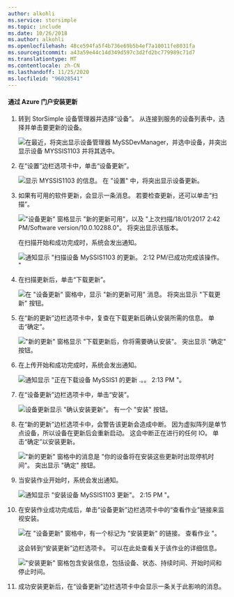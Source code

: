 ```yaml
---
author: alkohli
ms.service: storsimple
ms.topic: include
ms.date: 10/26/2018
ms.author: alkohli
ms.openlocfilehash: 48ce594fa5f4b736e69b5b4ef7a10011fe8031fa
ms.sourcegitcommit: a43a59e44c14d349d597c3d2fd2bc779989c71d7
ms.translationtype: MT
ms.contentlocale: zh-CN
ms.lasthandoff: 11/25/2020
ms.locfileid: "96028541"
---
```

#### <a name="to-install-updates-via-the-azure-portal"></a>通过 Azure 门户安装更新

1. 转到 StorSimple 设备管理器并选择“设备”。 从连接到服务的设备列表中，选择并单击要更新的设备。 

    ![在最近，将突出显示设备管理器 MySSDevManager，并选中设备，并突出显示设备 MYSSIS1103 并将其选中。](../includes/media/storsimple-virtual-array-install-update-via-portal-04/azupdate1m.png) 

2. 在“设置”边栏选项卡中，单击“设备更新”。 

    ![显示 MYSSIS1103 的信息。 在 "设置" 中，将突出显示设备更新。](../includes/media/storsimple-virtual-array-install-update-via-portal-04/azupdate2m.png)  

3. 如果有可用的软件更新，会显示一条消息。 若要检查更新，还可以单击“扫描”。

    !["设备更新" 窗格显示 "新的更新可用"，以及 "上次扫描/18/01/2017 2:42 PM/Software version/10.0.10288.0"。 将突出显示该版本。](../includes/media/storsimple-virtual-array-install-update-via-portal-04/azupdate3m1.png)

    在扫描开始和成功完成时，系统会发出通知。

    ![通知显示 "扫描设备 MySSIS1103 的更新。 2:12 PM/已成功完成该操作。 "](../includes/media/storsimple-virtual-array-install-update-via-portal-04/azupdate5m.png)

4. 在扫描更新后，单击“下载更新”。 

    ![在 "设备更新" 窗格中，显示 "新的更新可用" 消息。 将突出显示 "下载更新" 按钮。](../includes/media/storsimple-virtual-array-install-update-via-portal-04/azupdate6m.png)

5. 在“新的更新”边栏选项卡中，复查在下载更新后确认安装所需的信息。 单击“确定”。

    !["新的更新" 窗格显示 "下载更新后，你将需要确认安装"。 突出显示 "确定" 按钮。](../includes/media/storsimple-virtual-array-install-update-via-portal-04/azupdate7m.png)

6. 在上传开始和成功完成时，系统会发出通知。

     ![通知显示 "正在下载设备 MySSIS1 的更新 .。。 2:13 PM "。](../includes/media/storsimple-virtual-array-install-update-via-portal-04/azupdate8m.png)

5. 在“设备更新”边栏选项卡中，单击“安装”。

     ![设备更新显示 "确认安装更新"。 有一个 "安装" 按钮。](../includes/media/storsimple-virtual-array-install-update-via-portal-04/azupdate11m1.png)   

6. 在“新的更新”边栏选项卡中，会警告该更新会造成中断。 因为虚拟阵列是单节点设备，所以设备在更新后会重新启动。 这会中断正在进行的任何 IO。 单击“确定”以安装更新。 

    !["新的更新" 窗格中的消息是 "你的设备将在安装这些更新时出现停机时间"。 突出显示 "确定" 按钮。](../includes/media/storsimple-virtual-array-install-update-via-portal-04/azupdate12m.png) 

7. 当安装作业开始时，系统会发出通知。 

    ![通知显示 "安装设备 MySSIS1103 更新"。 2:15 PM "。](../includes/media/storsimple-virtual-array-install-update-via-portal-04/azupdate13m.png)

8.  在安装作业成功完成后，单击“设备更新”边栏选项卡中的“查看作业”链接来监视安装。 

    ![在 "设备更新" 窗格中，有一个标记为 "安装更新" 的链接。 查看作业 "。](../includes/media/storsimple-virtual-array-install-update-via-portal-04/azupdate15m1.png)

    这会转到“安装更新”边栏选项卡。 可以在此处查看关于该作业的详细信息。

    !["安装更新" 窗格包含安装信息，包括设备、状态、持续时间、开始时间和停止时间。](../includes/media/storsimple-virtual-array-install-update-via-portal-04/azupdate16m1.png)

9. 成功安装更新后，在“设备更新”边栏选项卡中会显示一条关于此影响的消息。 
